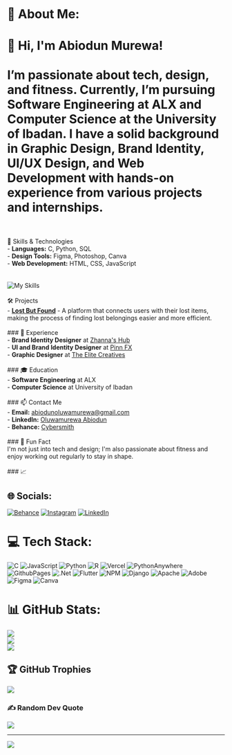 # 💫 About Me:
# 👋 Hi, I'm Abiodun Murewa!<br><br>I’m passionate about **tech, design, and fitness.** Currently, I’m pursuing **Software Engineering** at ALX and **Computer Science** at the University of Ibadan. I have a solid background in **Graphic Design, Brand Identity, UI/UX Design,** and **Web Development** with hands-on experience from various projects and internships.<br><br>
🚀 Skills & Technologies<br>- **Languages:** C, Python, SQL<br>- **Design Tools:** Figma, Photoshop, Canva<br>- **Web Development:** HTML, CSS, JavaScript<br><br><br>![My Skills](https://skillicons.dev/icons?i=python,figma,photoshop,canva,html,css,js)<br><br>
🛠️ Projects<br>- **[Lost But Found](https://github.com/your-repo)** - A platform that connects users with their lost items, making the process of finding lost belongings easier and more efficient.<br><br>### 💼 Experience<br>- **Brand Identity Designer** at [Zhanna's Hub](https://github.com/your-company)<br>- **UI and Brand Identity Designer** at [Pinn FX](https://github.com/your-company)<br>- **Graphic Designer** at [The Elite Creatives](https://github.com/your-company)<br><br>### 🎓 Education<br>- **Software Engineering** at ALX<br>- **Computer Science** at University of Ibadan<br><br>### 📫 Contact Me<br>- **Email:** [abiodunoluwamurewa@gmail.com](mailto:abiodunoluwamurewa@gmail.com)<br>- **LinkedIn:** [Oluwamurewa Abiodun](https://www.linkedin.com/in/oluwamurewa/)<br>- **Behance:** [Cybersmith](https://www.behance.net/cybersmith)<br><br>### 🌱 Fun Fact<br>I'm not just into tech and design; I'm also passionate about fitness and enjoy working out regularly to stay in shape.<br><br>### 📈 


## 🌐 Socials:
[![Behance](https://img.shields.io/badge/Behance-1769ff?logo=behance&logoColor=white)](https://behance.net/https://www.behance.net/cybersmith) [![Instagram](https://img.shields.io/badge/Instagram-%23E4405F.svg?logo=Instagram&logoColor=white)](https://instagram.com/https://www.instagram.com/cybersmith_studios/) [![LinkedIn](https://img.shields.io/badge/LinkedIn-%230077B5.svg?logo=linkedin&logoColor=white)](https://linkedin.com/in/https://www.linkedin.com/in/oluwamurewa/) 

# 💻 Tech Stack:
![C](https://img.shields.io/badge/c-%2300599C.svg?style=for-the-badge&logo=c&logoColor=white) ![JavaScript](https://img.shields.io/badge/javascript-%23323330.svg?style=for-the-badge&logo=javascript&logoColor=%23F7DF1E) ![Python](https://img.shields.io/badge/python-3670A0?style=for-the-badge&logo=python&logoColor=ffdd54) ![R](https://img.shields.io/badge/r-%23276DC3.svg?style=for-the-badge&logo=r&logoColor=white) ![Vercel](https://img.shields.io/badge/vercel-%23000000.svg?style=for-the-badge&logo=vercel&logoColor=white) ![PythonAnywhere](https://img.shields.io/badge/pythonanywhere-%232F9FD7.svg?style=for-the-badge&logo=pythonanywhere&logoColor=151515) ![GithubPages](https://img.shields.io/badge/github%20pages-121013?style=for-the-badge&logo=github&logoColor=white) ![.Net](https://img.shields.io/badge/.NET-5C2D91?style=for-the-badge&logo=.net&logoColor=white) ![Flutter](https://img.shields.io/badge/Flutter-%2302569B.svg?style=for-the-badge&logo=Flutter&logoColor=white) ![NPM](https://img.shields.io/badge/NPM-%23CB3837.svg?style=for-the-badge&logo=npm&logoColor=white) ![Django](https://img.shields.io/badge/django-%23092E20.svg?style=for-the-badge&logo=django&logoColor=white) ![Apache](https://img.shields.io/badge/apache-%23D42029.svg?style=for-the-badge&logo=apache&logoColor=white) ![Adobe](https://img.shields.io/badge/adobe-%23FF0000.svg?style=for-the-badge&logo=adobe&logoColor=white) ![Figma](https://img.shields.io/badge/figma-%23F24E1E.svg?style=for-the-badge&logo=figma&logoColor=white) ![Canva](https://img.shields.io/badge/Canva-%2300C4CC.svg?style=for-the-badge&logo=Canva&logoColor=white)
# 📊 GitHub Stats:
![](https://github-readme-stats.vercel.app/api?username=Psybah&theme=dark&hide_border=false&include_all_commits=false&count_private=false)<br/>
![](https://github-readme-streak-stats.herokuapp.com/?user=Psybah&theme=dark&hide_border=false)<br/>
![](https://github-readme-stats.vercel.app/api/top-langs/?username=Psybah&theme=dark&hide_border=false&include_all_commits=false&count_private=false&layout=compact)

## 🏆 GitHub Trophies
![](https://github-profile-trophy.vercel.app/?username=Psybah&theme=radical&no-frame=false&no-bg=true&margin-w=4)

### ✍️ Random Dev Quote
![](https://quotes-github-readme.vercel.app/api?type=horizontal&theme=radical)

---
[![](https://visitcount.itsvg.in/api?id=Psybah&icon=0&color=13)](https://visitcount.itsvg.in)

<!-- Proudly created with GPRM ( https://gprm.itsvg.in ) -->

<!---
Psybah/Psybah is a ✨ special ✨ repository because its `README.md` (this file) appears on your GitHub profile.
You can click the Preview link to take a look at your changes.
--->

